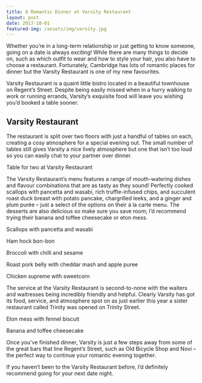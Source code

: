 ```yaml
---
title: A Romantic Dinner at Varsity Restaurant
layout: post
date: 2017-10-01
featured-img: /assets/img/varsity.jpg
---
```


Whether you’re in a long-term relationship or just getting to know someone, going on a date is always exciting! While there are many things to decide on, such as which outfit to wear and how to style your hair, you also have to choose a restaurant. Fortunately, Cambridge has lots of romantic places for dinner but the Varsity Restaurant is one of my new favourites.

Varsity Restaurant is a quaint little bistro located in a beautiful townhouse on Regent’s Street. Despite being easily missed when in a hurry walking to work or running errands, Varsity’s exquisite food will leave you wishing you’d booked a table sooner.

<h2>Varsity Restaurant</h2>

The restaurant is split over two floors with just a handful of tables on each, creating a cosy atmosphere for a special evening out. The small number of tables still gives Varsity a nice lively atmosphere but one that isn’t too loud so you can easily chat to your partner over dinner.

Table for two at Varsity Restaurant

The Varsity Restaurant’s menu features a range of mouth-watering dishes and flavour combinations that are as tasty as they sound! Perfectly cooked scallops with pancetta and wasabi, rich truffle-infused chips, and succulent roast duck breast with potato pancake, chargrilled leeks, and a ginger and plum purée – just a select of the options on their á la carte menu. The desserts are also delicious so make sure you save room; I’d recommend trying their banana and toffee cheesecake or eton mess.

Scallops with pancetta and wasabi

Ham hock bon-bon

Broccoli with chilli and sesame

Roast pork belly with cheddar mash and apple puree

Chicken supreme with sweetcorn

The service at the Varsity Restaurant is second-to-none with the waiters and waitresses being incredibly friendly and helpful. Clearly Varsity has got its food, service, and atmosphere spot on as just earlier this year a sister restaurant called Trinity was opened on Trinity Street.

Eton mess with fennel biscuit

Banana and toffee cheesecake

Once you’ve finished dinner, Varsity is just a few steps away from some of the great bars that line Regent’s Street, such as Old Bicycle Shop and Novi – the perfect way to continue your romantic evening together.

If you haven’t been to the Varsity Restaurant before, I’d definitely recommend going for your next date night.
